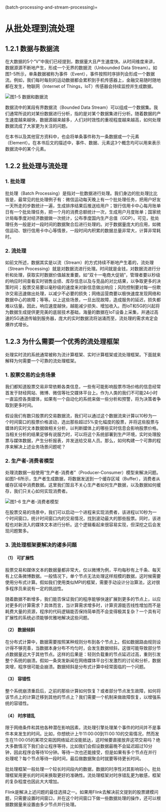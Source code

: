 (batch-processing-and-stream-processing)=
# 从批处理到流处理

## 1.2.1 数据与数据流

在大数据的5个“V”中我们已经提到，数据量大且产生速度快。从时间维度来讲，数据源源不断地产生，形成一个无界的数据流（Unbounded Data Stream）。如图1-5所示，单条数据被称为事件（Event），事件按照时序排列会形成一个数据流。例如，我们每时每刻的运动数据都会累积到手机传感器上，金融交易随时随地都在发生，物联网（Internet of Things，IoT）传感器会持续监控并生成数据。

![图1-5 数据和数据流](./img/)

数据流中的某段有界数据流（Bounded Data Stream）可以组成一个数据集。我们通常所说的对某份数据进行分析，指的是对某个数据集进行分析。随着数据的产生速度越来越快，数据源越来越多，人们对时效性的重视程度越来越高，如何处理数据流成了大家更为关注的问题。

在本书以及其他官方资料中，也会将单条事件称为一条数据或一个元素（Element）。在本书后文的描述中，事件、数据、元素这3个概念均可以用来表示数据流中的某个元素。

## 1.2.2 批处理与流处理

### 1. 批处理

批处理（Batch Processing）是指对一批数据进行处理。我们身边的批处理比比皆是，最常见的批处理例子有：微信运动每天晚上有一个批处理任务，把用户好友一天所走的步数统计一遍，生成排序结果后推送给用户；银行信用卡中心每月账单日有一个批处理任务，把一个月的消费总额统计一次，生成用户月度账单；国家统计局每季度对经济数据做一次统计，公布季度国内生产总值（GDP）。可见，批处理任务一般是对一段时间的数据聚合后进行处理的。对于数据量庞大的应用，如微信运动、银行信用卡中心等情景，一段时间内积累的数据总量非常大，计算非常耗时。

### 2. 流处理

如前文所述，数据其实是以流（Stream）的方式持续不断地产生着的，流处理（Stream Processing）就是对数据流进行处理。时间就是金钱，对数据流进行分析和处理，获取实时数据价值越发重要。如“双十一电商大促销”，管理者要以秒级的响应时间查看实时销售业绩、库存信息以及与竞品的对比结果，以争取更多的决策时间；股票交易要以毫秒级的速度来对新信息做出响应；风险控制要对每一份欺诈交易迅速做出处理，以减少不必要的损失；网络运营商要以极快速度发现网络和数据中心的故障；等等。以上这些场景，一旦出现故障，造成服务的延迟，损失都难以估量。因此，响应速度越快，越能减少损失、增加收入。而IoT和5G的兴起将为数据生成提供更完美的底层技术基础，海量的数据在IoT设备上采集，并通过高速的5G通道传输到服务器，庞大的实时数据流将汹涌而至，流处理的需求肯定会爆炸式增长。

## 1.2.3 为什么需要一个优秀的流处理框架

处理实时流的系统通常被称为流计算框架、实时计算框架或流处理框架。下面就来解释为何需要一个可靠的流处理框架。

### 1. 股票交易的业务场景

我们都知道股票交易非常依赖各类信息，一些有可能影响股票市场价格的信息经常首发于财经网站、微博、微信等社交媒体平台上。作为人类的我们不可能24小时一直监控各类媒体，如果有一个自动化的系统来做一些分析和预警，将为决策者争取到更多时间。

假设我们有数只股票的交易数据流，我们可以通过这个数据流来计算以10秒为一个时间窗口的股票价格波动，选出那些超过5%变化幅度的股票，并将这些股票与媒体的实时文本数据做相关分析，以判断媒体上的哪些实时信息会影响股票价格。当相关分析的结果足够有说服力时，可以将这个系统部署到生产环境，实时处理股票与媒体数据，产生分析报表，并发送给交易人员。那么，如何构建一个可靠的程序来解决上述业务场景问题呢？

### 2. 生产者-消费者模型

处理流数据一般使用“生产者-消费者”（Producer-Consumer）模型来解决问题。如图1-6所示，生产者生成数据，将数据发送到一个缓存区域（Buffer），消费者从缓存区域中消费数据。这里我们暂且不关心生产者如何生产数据，以及数据如何缓存，我们只关心如何实现消费者。

![图1-6 生产者-消费者模型](./img/)

在股票交易的场景中，我们可以启动一个进程来实现消费者，该进程以10秒为一个时间窗口，统计时间窗口内的交易情况，找到波动最大的那些股票。同时，该进程也对新流入的媒体文本进行分析。这个逻辑看起来很容易实现，但深挖之后会发现问题繁多。

### 3. 流处理框架要解决的诸多问题

#### （1） 可扩展性

股票交易和媒体文本的数据量都非常大，仅以微博为例，平均每秒有上千条、每天有上亿条微博数据。一般情况下，单个节点无法处理这样规模的数据，这时候需要使用分布式计算。假如我们使用类似MPI的框架，需要手动设计分治算法，这对很多程序员来说有一定的挑战性。

随着数据不断增多，我们能否保证我们的程序能够快速扩展到更多的节点上，以应对更多的计算需求？具体而言，当计算需求增多时，计算资源能否线性增加而不是耗费大量的资源，程序的代码逻辑能否保持简单而不会变得极其复杂？一个具有可扩展性的系统必须能够优雅地解决这些问题。

#### （2） 数据倾斜

在分布式计算中，数据需要按照某种规则分布到各个节点上。假如数据路由规则设计得不够完善，当数据本身分布不均匀时，会发生数据倾斜，这很可能导致部分节点数据量远大于其他节点。这样的后果是：轻则负载重的节点延迟过高，重则引发整个系统的崩溃。假如一条突发新闻在网络媒体平台引发激烈的讨论和分析，数据突增，程序很可能会崩溃。数据倾斜是分布式计算中经常面临的一个问题。

#### （3） 容错性

整个系统崩溃重启后，之前的那些计算如何恢复？或者部分节点发生故障，如何将该节点上的计算迁移到其他的节点上？我们需要一个机制来做故障恢复，以增强系统的容错性。

#### （4） 时序错乱

限于网络条件和其他各种潜在影响因素，流处理引擎处理某个事件的时间并不是事件本来发生的时间。比如，你想统计上午11:00:00到11:00:10的交易情况，然而发生在11:00:05的某项交易因网络延迟没能抵达，这时候要直接放弃这项交易吗？绝大多数情况下我们会让程序等待，比如我们会假设数据最晚不会延迟超过10分钟，因此程序会等待10分钟。等待一次也还能接受，但是如果有多个节点在并行处理呢？每个节点等待一段时间，最后做数据聚合时就要等待更长时间。

批处理框架一般处理一个较长时间段内的数据，数据的时序性对其影响较小。批处理框架用更长的时间来换取更好的准确性。流处理框架对时序错乱更为敏感，框架的复杂程度也因此大大增加。

Flink是解决上述问题的最佳选择之一。如果用Flink去解决前文提到的股票建模问题，只需要设置时间窗口，并在这个时间窗口下做一些数据处理的操作，还可以根据数据量来设置由多少节点并行处理。
